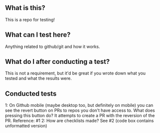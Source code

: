 ## What is this?
This is a repo for testing!

## What can I test here?
Anything related to github/git and how it works. 

## What do I after conducting a test?
This is not a requirement, but it'd be great if you wrote down what you tested and what the results were. 

## Conducted tests
1: On Github mobile (maybe desktop too, but definitely on mobile) you can see the revert button on PRs to repos you don't have access to. What does pressing this button do? It attempts to create a PR with the reversion of the PR. Reference: #1
2: How are checklists made? See #2 (code box contains unformatted version) 

